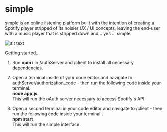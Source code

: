 # simple
simple is an online listening platform built with the intention of creating a Spotify player stripped of its noisier UX / UI concepts, leaving the end-user with a music player that is stripped down and... yes ... simple.  

![alt text](https://media.giphy.com/media/h2sk3LMYpPWGj6z2wr/giphy.gif)

Getting started...  
1. Run **npm i** in /authServer and /client to install all necessary dependencies.  
2. Open a terminal inside of your code editor and navigate to authServer/authorization_code - then run the following code inside your terminal..  
    **node app.js**  
    This will run the oAuth server necessary to access Spotify's API.  
      
3. Open a second terminal in your code editor and navigate to /client - then run the following code inside your terminal..  
    **npm start**  
    This will run the simple interface.  
   

